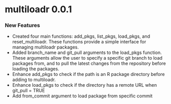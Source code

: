 # multiloadr 0.0.1

### New Features
* Created four main functions: add_pkgs, list_pkgs, load_pkgs, and reset_multiloadr. These functions provide a simple interface for managing multiloadr packages.
* Added branch_name and git_pull arguments to the load_pkgs function. These arguments allow the user to specify a specific git branch to load packages from, and to pull the latest changes from the repository before loading the packages.
* Enhance add_pkgs to check if the path is an R package directory before adding to multiloadr.
* Enhance load_pkgs to check if the directory has a remote URL when git_pull = TRUE
* Add from_commit argument to load package from specific commit
